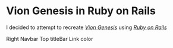 # Vion Genesis in Ruby on Rails

I decided to attempt to recreate [*Vion Genesis*](http://ex5thgen.comyr.com) using [*Ruby on Rails*](http://rubyonrails.org)

Right Navbar
Top titleBar
Link color